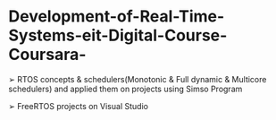 # Development-of-Real-Time-Systems-eit-Digital-Course-Coursara-
➢ RTOS concepts &amp; schedulers(Monotonic &amp; Full dynamic &amp; Multicore schedulers) and applied them on projects using Simso Program

➢ FreeRTOS projects on Visual Studio
